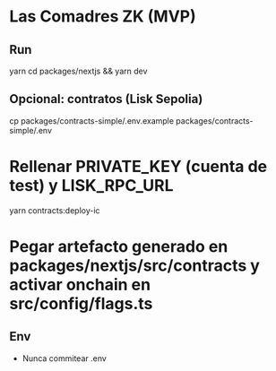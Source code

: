# Las Comadres ZK (MVP)

## Run
yarn
cd packages/nextjs && yarn dev

## Opcional: contratos (Lisk Sepolia)
cp packages/contracts-simple/.env.example packages/contracts-simple/.env

# Rellenar PRIVATE_KEY (cuenta de test) y LISK_RPC_URL
yarn contracts:deploy-ic

# Pegar artefacto generado en packages/nextjs/src/contracts y activar onchain en src/config/flags.ts

## Env
- Nunca commitear .env
